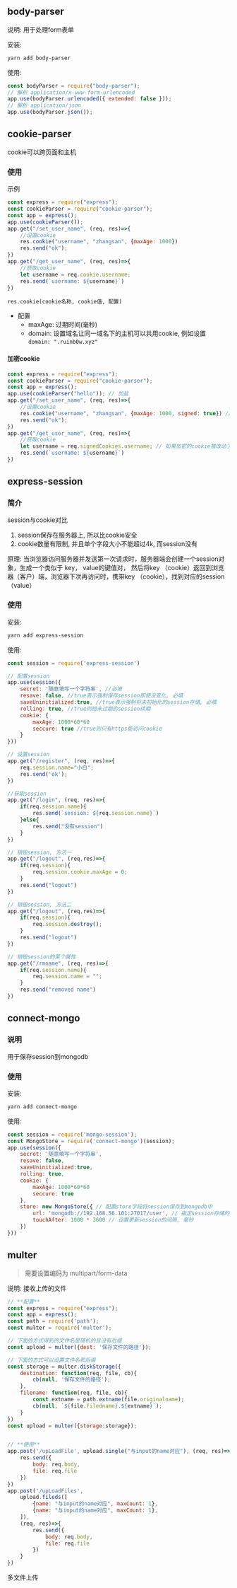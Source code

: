 ## body-parser

说明: 用于处理form表单

安装:

```sh
yarn add body-parser
```

使用:

```js
const bodyParser = require("body-parser");
// 解析 application/x-www-form-urlencoded
app.use(bodyParser.urlencoded({ extended: false }));
// 解析 application/json
app.use(bodyParser.json());
```

## cookie-parser

cookie可以跨页面和主机

### 使用

示例

```js
const express = require("express");
const cookieParser = require("cookie-parser");
const app = express();
app.use(cookieParser());
app.get("/set_user_name", (req, res)=>{
    //设置cookie
    res.cookie("username", "zhangsan", {maxAge: 1000})
    res.send("ok");
})
app.get("/get_user_name", (req, res)=>{
    //获取cookie
    let username = req.cookie.username;
    res.send(`username: ${username}`)
})
```

`res.cookie(cookie名称, cookie值, 配置)`

* 配置
  * maxAge: 过期时间(毫秒)
  * domain: 设置域名让同一域名下的主机可以共用cookie, 例如设置 `domain: ".ruinb0w.xyz"`

#### 加密cookie

```js
const express = require("express");
const cookieParser = require("cookie-parser");
const app = express();
app.use(cookieParser("hello")); // 加盐
app.get("/set_user_name", (req, res)=>{
    //设置cookie
    res.cookie("username", "zhangsan", {maxAge: 1000, signed: true}) // signed设为true
    res.send("ok");
})
app.get("/get_user_name", (req, res)=>{
    //获取cookie
    let username = req.signedCookies.username; // 如果加密的cookie被改动了, 则会得到false
    res.send(`username: ${username}`)
})
```

## express-session

### 简介

session与cookie对比

1. session保存在服务器上, 所以比cookie安全
2. cookie数量有限制, 并且单个字段大小不能超过4k, 而session没有

原理: 当浏览器访问服务器并发送第一次请求时，服务器端会创建一个session对象，生成一个类似于 key， value的键值对， 然后将key （cookie）返回到浏览器（客户）端，浏览器下次再访问时，携带key （cookie），找到对应的session （value）

### 使用

安装:

```sh
yarn add express-session
```

使用:

```js
const session = require('express-session')

// 配置session
app.use(session({
	secret: '随意填写一个字符串', //必填
    resave: false, //true表示强制保存session即使没变化, 必填
    saveUninitialized:true, //true表示强制将未初始化的session存储, 必填
    rolling: true, //true则给未过期的session续期
    cookie: {
        maxAge: 1000*60*60
        seccure: true //true则只有https能访问cookie
    }
}))

// 设置session
app.get("/register", (req, res)=>{
    req.session.name="小白";
    res.send('ok');
})

//获取session
app.get("/login", (req, res)=>{
    if(req.session.name){
        res.send(`session: ${req.session.name}`)
    }else{
        res.send("没有session")
    }
})

// 销毁session, 方法一
app.get("/logout", (req,res)=>{
    if(req.session){
        req.session.cookie.maxAge = 0;
    }
    res.send("logout")
})

// 销毁session, 方法二
app.get("/logout", (req,res)=>{
    if(req.session){
        req.session.destroy();
    }
    res.send("logout")
})

// 销毁session的某个属性
app.get("/rmname", (req, res)=>{
    if(req.session.name){
        req.session.name = "";
    }
    res.send("removed name")
})
```

## connect-mongo

### 说明

用于保存session到mongodb

### 使用

安装:

```sh
yarn add connect-mongo
```

使用:

```js
const session = require('mongo-session');
const MongoStore = require('connect-mongo')(session);
app.use(session({
	secret: '随意填写一个字符串', 
    resave: false, 
    saveUninitialized:true, 
    rolling: true, 
    cookie: {
        maxAge: 1000*60*60
        seccure: true
    },
    store: new MongoStore({ // 配置store字段将session保存到mongodb中
        url: 'mongodb://192.168.56.101:27017/user', // 指定session存储的数据库
        touchAfter: 1000 * 3600 // 设置更新session的间隔, 毫秒
    })
}))
```

## multer

> 需要设置编码为 multipart/form-data

说明: 接收上传的文件

```js
// **配置**
const express = require("express");
const app = express();
const path = require('path');
const multer = require('multer');

// 下面的方式得到的文件名是随机的且没有后缀
const upload = multer({dest: '保存文件的路径'}); 

// 下面的方式可以设置文件名和后缀
const storage = multer.diskStorage({
    destination: function(req, file, cb){
        cb(null, '保存文件的路径');
    },
    filename: function(req, file, cb){
        const extname = path.extname(file.originalname);
        cb(null, `${file.filedname}.${extname}`);
    }
})
const upload = multer({storage:storage});


// **使用**
app.post('/upLoadFile', upload.single("与input的name对应"), (req, res)=>{
    res.send({
        body: req.body,
        file: req.file
    })
})
app.post('/upLoadFiles', 
	upload.fileds([
    	{name: "与input的name对应", maxCount: 1},
    	{name: "与input的name对应", maxCount: 1},
	]),
    (req, res)=>{
    	res.send({
            body: req.body,
            file: req.file
        })
	}
})
```

多文件上传



